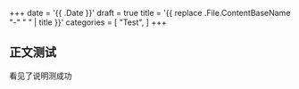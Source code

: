 +++
date = '{{ .Date }}'
draft = true
title = '{{ replace .File.ContentBaseName "-" " " | title }}'
categories = [
    "Test",
]
+++
## 正文测试
看见了说明测成功